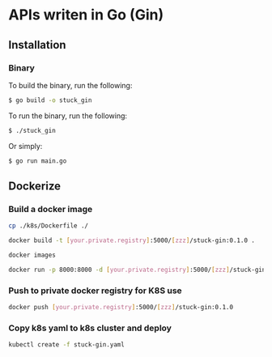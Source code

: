# APIs writen in Go (Gin)

## Installation

### Binary

To build the binary, run the following:

```bash
$ go build -o stuck_gin
```

To run the binary, run the following:

```bash
$ ./stuck_gin
```

Or simply:

```bash
$ go run main.go
```

## Dockerize

### Build a docker image

```bash
cp ./k8s/Dockerfile ./

docker build -t [your.private.registry]:5000/[zzz]/stuck-gin:0.1.0 .

docker images

docker run -p 8000:8000 -d [your.private.registry]:5000/[zzz]/stuck-gin:0.1.0
```

### Push to private docker registry for K8S use

 ```bash
 docker push [your.private.registry]:5000/[zzz]/stuck-gin:0.1.0
 ```

### Copy k8s yaml to k8s cluster and deploy

 ```bash
 kubectl create -f stuck-gin.yaml
 ```

